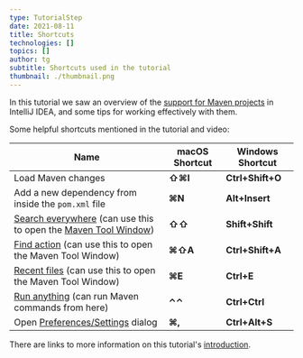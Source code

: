 ```yaml
---
type: TutorialStep
date: 2021-08-11
title: Shortcuts
technologies: []
topics: []
author: tg
subtitle: Shortcuts used in the tutorial
thumbnail: ./thumbnail.png
---
```


In this tutorial we saw an overview of the [support for Maven projects](https://www.jetbrains.com/help/idea/maven-support.html) in IntelliJ IDEA, and some tips for working effectively with them.

Some helpful shortcuts mentioned in the tutorial and video:

| Name      | macOS Shortcut | Windows Shortcut |
| ----------- | ----------- | ----------- |
|Load Maven changes | **⇧⌘I**|**Ctrl+Shift+O**|
|Add a new dependency from inside the `pom.xml` file|**⌘N**|**Alt+Insert**
|[Search everywhere](https://www.jetbrains.com/help/idea/searching-everywhere.html) (can use this to open the [Maven Tool Window](https://www.jetbrains.com/help/idea/maven-projects-tool-window.html)) |**⇧⇧** |**Shift+Shift**|
|[Find action](https://www.jetbrains.com/help/idea/working-with-source-code.html#99e55be9) (can use this to open the Maven Tool Window) |**⌘⇧A**|**Ctrl+Shift+A** |
|[Recent files](https://www.jetbrains.com/help/idea/discover-intellij-idea.html#recent-files) (can use this to open the Maven Tool Window)|**⌘E** | **Ctrl+E**|
|[Run anything](https://www.jetbrains.com/help/idea/running-anything.html) (can run Maven commands from here)|**⌃⌃**|**Ctrl+Ctrl**|
| Open [Preferences/Settings](https://www.jetbrains.com/help/idea/settings-preferences-dialog.html) dialog|**⌘,**|**Ctrl+Alt+S**| 

There are links to more information on this tutorial's [introduction](../introduction).